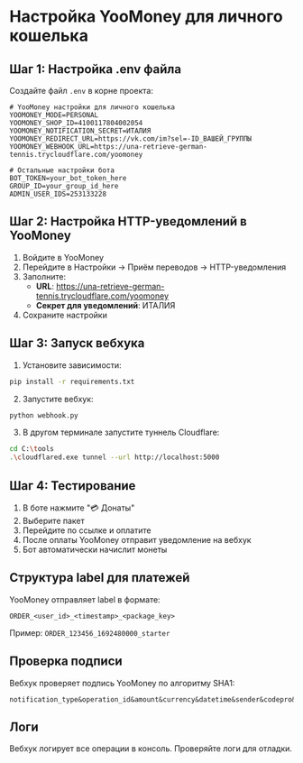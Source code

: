 # Настройка YooMoney для личного кошелька

## Шаг 1: Настройка .env файла

Создайте файл `.env` в корне проекта:

```env
# YooMoney настройки для личного кошелька
YOOMONEY_MODE=PERSONAL
YOOMONEY_SHOP_ID=4100117804002054
YOOMONEY_NOTIFICATION_SECRET=ИТАЛИЯ
YOOMONEY_REDIRECT_URL=https://vk.com/im?sel=-ID_ВАШЕЙ_ГРУППЫ
YOOMONEY_WEBHOOK_URL=https://una-retrieve-german-tennis.trycloudflare.com/yoomoney

# Остальные настройки бота
BOT_TOKEN=your_bot_token_here
GROUP_ID=your_group_id_here
ADMIN_USER_IDS=253133228
```

## Шаг 2: Настройка HTTP-уведомлений в YooMoney

1. Войдите в YooMoney
2. Перейдите в Настройки → Приём переводов → HTTP-уведомления
3. Заполните:
   - **URL**: https://una-retrieve-german-tennis.trycloudflare.com/yoomoney
   - **Секрет для уведомлений**: ИТАЛИЯ
4. Сохраните настройки

## Шаг 3: Запуск вебхука

1. Установите зависимости:
```bash
pip install -r requirements.txt
```

2. Запустите вебхук:
```bash
python webhook.py
```

3. В другом терминале запустите туннель Cloudflare:
```bash
cd C:\tools
.\cloudflared.exe tunnel --url http://localhost:5000
```

## Шаг 4: Тестирование

1. В боте нажмите "💳 Донаты"
2. Выберите пакет
3. Перейдите по ссылке и оплатите
4. После оплаты YooMoney отправит уведомление на вебхук
5. Бот автоматически начислит монеты

## Структура label для платежей

YooMoney отправляет label в формате:
```
ORDER_<user_id>_<timestamp>_<package_key>
```

Пример: `ORDER_123456_1692480000_starter`

## Проверка подписи

Вебхук проверяет подпись YooMoney по алгоритму SHA1:
```
notification_type&operation_id&amount&currency&datetime&sender&codepro&notification_secret&label
```

## Логи

Вебхук логирует все операции в консоль. Проверяйте логи для отладки.
